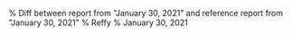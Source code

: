 % Diff between report from "January 30, 2021" and reference report from "January 30, 2021"
% Reffy
% January 30, 2021


